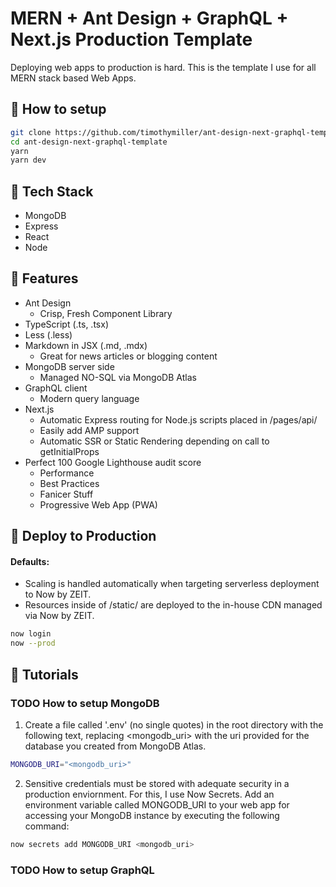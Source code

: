 # MERN + Ant Design + GraphQL + Next.js Production Template

Deploying web apps to production is hard. This is the template I use for all MERN stack based Web Apps.

## :wrench: How to setup

```bash
git clone https://github.com/timothymiller/ant-design-next-graphql-template.git
cd ant-design-next-graphql-template
yarn
yarn dev
```

## :hamburger: Tech Stack

- MongoDB
- Express
- React
- Node

## :gem: Features

- Ant Design
  - Crisp, Fresh Component Library
- TypeScript (.ts, .tsx)
- Less (.less)
- Markdown in JSX (.md, .mdx)
  - Great for news articles or blogging content
- MongoDB server side
  - Managed NO-SQL via MongoDB Atlas
- GraphQL client
  - Modern query language
- Next.js
  - Automatic Express routing for Node.js scripts placed in /pages/api/ 
  - Easily add AMP support
  - Automatic SSR or Static Rendering depending on call to getInitialProps
- Perfect 100 Google Lighthouse audit score
  - Performance
  - Best Practices
  - Fanicer Stuff
  - Progressive Web App (PWA)

## :rocket: Deploy to Production
#### Defaults:
  - Scaling is handled automatically when targeting serverless deployment to Now by ZEIT.
  - Resources inside of /static/ are deployed to the in-house CDN managed via Now by ZEIT.

```bash
now login
now --prod
```

## :microscope: Tutorials

### TODO How to setup MongoDB

1. Create a file called '.env' (no single quotes) in the root directory with the following text, replacing <mongodb_uri> with the uri provided for the database you created from MongoDB Atlas.
```bash
MONGODB_URI="<mongodb_uri>"
```
2. Sensitive credentials must be stored with adequate security in a production enviornment. For this, I use Now Secrets. Add an environment variable called MONGODB_URI to your web app for accessing your MongoDB instance by executing the following command:
```bash
now secrets add MONGODB_URI <mongodb_uri>
```


### TODO How to setup GraphQL
